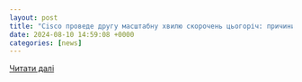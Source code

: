 ```yaml
---
layout: post
title: "Cisco проведе другу масштабну хвилю скорочень цьогоріч: причини | Економічна правда"
date: 2024-08-10 14:59:08 +0000
categories: [news]
---
```


[Читати далі](https://www.epravda.com.ua/news/2024/08/10/717848/)
